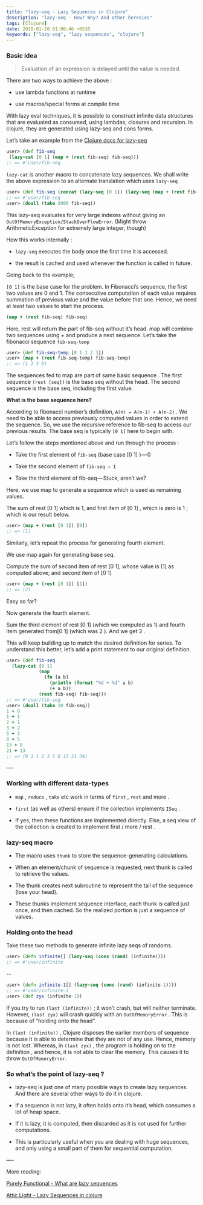 ```yaml
---
title: "lazy-seq - Lazy Sequences in Clojure"
description: "lazy-seq - How? Why? And other heresies"
tags: [Clojure]
date: 2018-01-10 01:00:46 +0530
keywords: ["lazy-seq", "lazy sequences", "clojure"]
---
```


### Basic idea

> Evaluation of an expression is delayed until the value is needed.

There are two ways to achieve the above :

* use lambda functions at runtime

* use macros/special forms at compile time

With lazy eval techniques, it is possible to construct infinite data structures that are evaluated as consumed, using lambdas, closures and recursion. In clojure, they are generated using lazy-seq and cons forms.

Let’s take an example from the [Clojure docs for lazy-seq](http://clojuredocs.org/clojure.core/lazy-seq)

```clojure
user> (def fib-seq
 (lazy-cat [0 1] (map + (rest fib-seq) fib-seq)))
;; => #'user/fib-seq
```

`lazy-cat` is another macro to concatenate lazy sequences. We shall write the above expression to an alternate translation which uses `lazy-seq`

```clojure
user> (def fib-seq (concat (lazy-seq [0 1]) (lazy-seq (map + (rest fib-seq) fib-seq))))
;; => #'user/fib-seq
user> (doall (take 2000 fib-seq))
```

This lazy-seq evaluates for very large indexes without giving an `OutOfMemoryException/StackOverFlowError`. (Might throw ArithmeticException for extremely large integer, though)

How this works internally :

* `lazy-seq` executes the body once the first time it is accessed.

* the result is cached and used whenever the function is called in future.

Going back to the example;

`[0 1]` is the base case for the problem. In Fibonacci’s sequence, the first two values are 0 and 1. The consecutive computation of each value requires summation of previous value and the value before that one. Hence, we need at least two values to start the process.

```clojure
(map + (rest fib-seq) fib-seq) 
```

Here, rest will return the part of fib-seq without it’s head. map will combine two sequences using + and produce a next sequence. Let’s take the fibonacci sequence `fib-seq-temp`

```clojure
user> (def fib-seq-temp [0 1 1 2 3])
user> (map + (rest fib-seq-temp) fib-seq-temp)
;; => (1 2 3 5)
```


The sequences fed to map are part of same basic sequence . The first sequence `(rest [seq])` is the base seq without the head. The second sequence is the base seq, including the first value.

**What is the base sequence here?**

According to fibonacci number’s definition, `A(n) = A(n-1) + A(n-2)` . We need to be able to access previously computed values in order to extend the sequence. So, we use the recursive reference to fib-seq to access our previous results. The base seq is typically `[0 1]` here to begin with.

Let’s follow the steps mentioned above and run through the process :

* Take the first element of `fib-seq` (base case [0 1] ) — 0

* Take the second element of `fib-seq — 1`

* Take the third element of fib-seq — Stuck, aren’t we? 

Here, we use map to generate a sequence which is used as remaining values.

The sum of rest [0 1] which is 1, and first item of [0 1] , which is zero is 1 ; which is our result below.

```clojure
user> (map + (rest [0 1]) [0])
;; => (1)
```

Similarly, let’s repeat the process for generating fourth element.

We use map again for generating base seq. 

Compute the sum of second item of rest [0 1], whose value is (1) as computed above; and second item of [0 1]

```clojure
user> (map + (rest [0 1]) [1])
;; => (2)
```

Easy so far?

Now generate the fourth element. 

Sum the third element of rest [0 1] (which we computed as 1) and fourth item generated from[0 1] (which was 2 ). And we get 3 .

This will keep building up to match the desired definition for series. To understand this better, let’s add a print statement to our original definition.

```clojure
user> (def fib-seq
  (lazy-cat [0 1]
            (map
              (fn [a b]
                (println (format "%d + %d" a b)
                (+ a b))
            (rest fib-seq) fib-seq)))
;; => #'user/fib-seq
user> (doall (take 10 fib-seq))
1 + 0
1 + 1
2 + 1
3 + 2
5 + 3
8 + 5
13 + 8
21 + 13
;; => (0 1 1 2 3 5 8 13 21 34)
```

—-

### Working with different data-types

* `map` , `reduce` , `take` etc work in terms of `first` , `rest` and more .

* `first` (as well as others) ensure if the collection implements `ISeq` .

* If yes, then these functions are implemented directly. Else, a seq view of the collection is created to implement first / more / rest .

### lazy-seq macro

* The macro uses `thunk` to store the sequence-generating calculations.

* When an element/chunk of sequence is requested, next thunk is called to retrieve the values.

* The thunk creates next subroutine to represent the tail of the sequence (lose your head).

* These thunks implement sequence interface, each thunk is called just once, and then cached. So the realized portion is just a sequence of values.

### Holding onto the head

Take these two methods to generate infinite lazy seqs of randoms.

```clojure
user> (defn infinite[] (lazy-seq (cons (rand) (infinite))))
;; => #'user/infinite
```
--
```clojure
user> (defn infinite-1[] (lazy-seq (cons (rand) (infinite-1))))
;; => #'user/infinite-1
user> (def zyx (infinite-1))
```

If you try to run `(last (infinite))` ; it won’t crash, but will neither terminate. However, `(last zyx)` will crash quickly with an `OutOfMemoryError` .
This is because of “holding onto the head”.

In `(last (infinite))` , Clojure disposes the earlier members of sequence because it is able to determine that they are not of any use. Hence, memory is not lost. Whereas, in `(last zyx)` , the program is holding on to the definition , and hence, it is not able to clear the memory. This causes it to throw `OutOfMemoryError`.

### So what’s the point of lazy-seq ?

* lazy-seq is just one of many possible ways to create lazy sequences. And there are several other ways to do it in clojure.

* If a sequence is not lazy, it often holds onto it’s head, which consumes a lot of heap space.

* If it is lazy, it is computed, then discarded as it is not used for further computations.

* This is particularly useful when you are dealing with huge sequences, and only using a small part of them for sequential computation.

—-

More reading:

[Purely Functional - What are lazy sequences](https://purelyfunctional.tv/lesson/what-are-lazy-sequences/)

[Attic Light - Lazy Sequences in clojure](http://theatticlight.net/posts/Lazy-Sequences-in-Clojure/)

